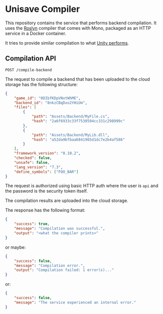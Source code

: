 # Unisave Compiler

This repository contains the service that performs backend compilation.
It uses the [Roslyn](https://github.com/dotnet/roslyn) compiler that
comes with Mono, packaged as an HTTP service in a Docker container.

It tries to provide similar compilation to what
[Unity performs](https://docs.unity3d.com/2020.1/Documentation/Manual/CSharpCompiler.html).


## Compilation API

`POST /compile-backend`

The request to compile a backend that has been uploaded to the cloud
storage has the following structure:

```json
{
    "game_id": "0DIbfKDpVNxtWhME",
    "backend_id": "8nkzCBqDxo2YHiUm",
    "files": [
        {
            "path": "Assets/Backend/MyFile.cs",
            "hash": "2a6f6933c33f7530594cc331c298999c"
        },
        {
            "path": "Assets/Backend/MyLib.dll",
            "hash": "a52da9bfbaa6841965d1dc7e2b4af586"
        }
    ],
    "framework_version": "0.10.2",
    "checked": false,
    "unsafe": false,
    "lang_version": "7.3",
    "define_symbols": ["FOO_BAR"]
}
```

The request is authorized using basic HTTP auth where the user is `api`
and the password is the security token itself.

The compilation results are uploaded into the cloud storage.

The response has the following format:

```json
{
    "success": true,
    "message": "Compilation was successful.",
    "output": "<what the compiler prints>"
}
```

or maybe:

```json
{
    "success": false,
    "message": "Compilation error.",
    "output": "Compilation failed: 1 error(s)..."
}
```

or:

```json
{
    "success": false,
    "message": "The service experienced an internal error."
}
```
